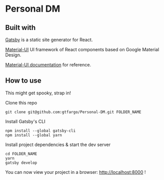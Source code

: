 # Personal DM

## Built with

[Gatsby](https://github.com/gatsbyjs/gatsby) is a static site generator for React.

[Material-UI](https://github.com/mui-org/material-ui) UI framework of React components based on Google Material Design.

[Material-UI documentation](https://material-ui-next.com) for reference.


## How to use
This might get spooky, strap in!


Clone this repo

```
git clone git@github.com:gtfargo/Personal-DM.git FOLDER_NAME
```

Install Gatsby's CLI

```
npm install --global gatsby-cli
npm install --global yarn

```

Install project dependencies & start the dev server

```
cd FOLDER_NAME
yarn
gatsby develop
```

You can now view your project in a browser: [http://localhost:8000](http://localhost:8000/) !